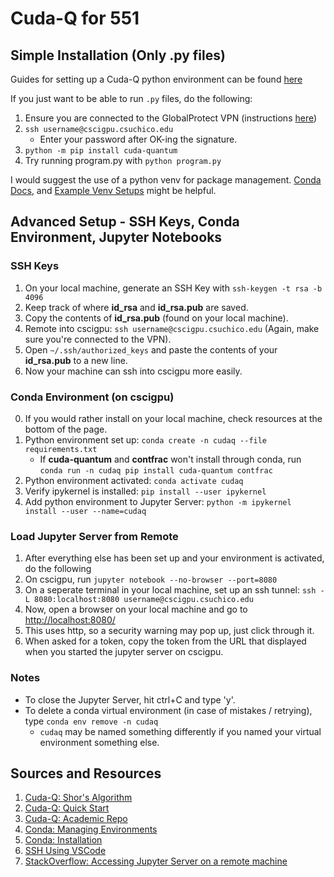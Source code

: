 # Cuda-Q for 551

## Simple Installation (Only .py files)

Guides for setting up a Cuda-Q python environment can be found [here](https://nvidia.github.io/cuda-quantum/latest/using/quick_start.html)

If you just want to be able to run `.py` files, do the following:

1. Ensure you are connected to the GlobalProtect VPN (instructions [here](https://support.csuchico.edu/TDClient/1984/Portal/KB/?CategoryID=15690))
2. `ssh username@cscigpu.csuchico.edu`
    - Enter your password after OK-ing the signature.
3. `python -m pip install cuda-quantum` 
4. Try running program.py with `python program.py`

I would suggest the use of a python venv for package management. [Conda Docs](https://conda.io/projects/conda/en/latest/user-guide/tasks/manage-environments.html), and [Example Venv Setups](https://janakiev.com/blog/jupyter-virtual-envs/) might be helpful.


## Advanced Setup - SSH Keys, Conda Environment, Jupyter Notebooks

### SSH Keys
1. On your local machine, generate an SSH Key with `ssh-keygen -t rsa -b 4096`
2. Keep track of where **id_rsa** and **id_rsa.pub** are saved.
3. Copy the contents of **id_rsa.pub** (found on your local machine).
4. Remote into cscigpu: `ssh username@cscigpu.csuchico.edu` (Again, make sure you're connected to the VPN).
5. Open `~/.ssh/authorized_keys` and paste the contents of your **id_rsa.pub** to a new line.
6. Now your machine can ssh into cscigpu more easily.

### Conda Environment (on cscigpu)
0. If you would rather install on your local machine, check resources at the bottom of the page.
1. Python environment set up: `conda create -n cudaq --file requirements.txt`
    - If **cuda-quantum** and **contfrac** won't install through conda, run `conda run -n cudaq pip install cuda-quantum contfrac`
2. Python environment activated: `conda activate cudaq`
3. Verify ipykernel is installed: `pip install --user ipykernel`
4. Add python environment to Jupyter Server: `python -m ipykernel install --user --name=cudaq`

### Load Jupyter Server from Remote
1. After everything else has been set up and your environment is activated, do the following
2. On cscigpu, run `jupyter notebook --no-browser --port=8080`
3. On a seperate terminal in your local machine, set up an ssh tunnel:
    `ssh -L 8080:localhost:8080 username@cscigpu.csuchico.edu`
4. Now, open a browser on your local machine and go to [http://localhost:8080/](http://localhost:8080/)
5. This uses http, so a security warning may pop up, just click through it.
6. When asked for a token, copy the token from the URL that displayed when you started the jupyter server on cscigpu.

### Notes
- To close the Jupyter Server, hit ctrl+C and type 'y'.
- To delete a conda virtual environment (in case of mistakes / retrying), type `conda env remove -n cudaq`
    - `cudaq` may be named something differently if you named your virtual environment something else.

## Sources and Resources
1. [Cuda-Q: Shor's Algorithm](https://nvidia.github.io/cuda-quantum/latest/examples/python/tutorials/Shors.html)
2. [Cuda-Q: Quick Start](https://nvidia.github.io/cuda-quantum/latest/using/quick_start.html) 
3. [Cuda-Q: Academic Repo](https://github.com/NVIDIA/cuda-q-academic)
4. [Conda: Managing Environments](https://conda.io/projects/conda/en/latest/user-guide/tasks/manage-environments.html#activating-an-environment)
5. [Conda: Installation](https://docs.conda.io/projects/conda/en/4.6.1/user-guide/install/linux.html)
6. [SSH Using VSCode](https://help.rc.ufl.edu/doc/SSH_Using_VS_Code)
7. [StackOverflow: Accessing Jupyter Server on a remote machine](https://stackoverflow.com/questions/69244218/how-to-run-a-jupyter-notebook-through-a-remote-server-on-local-machine)